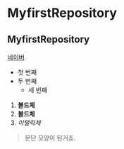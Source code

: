 # MyfirstRepository
## MyfirstRepository

[네이버](https://naver.com)

- 첫 번째
 - 두 번째
    - 세 번째
   
1. **볼드체**
2. __볼드체__
3. *이탤릭체*

>문단 모양이 된거죠.
>

